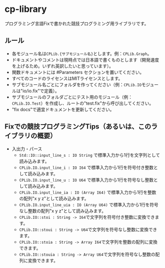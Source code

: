 # cp-library

プログラミング言語Fixで書かれた競技プログラミング用ライブラリです。
    
## ルール

* 各モジュール名は`CPLib.{サブモジュール名}`とします。例：`CPLib.Graph`。
* ドキュメントやコメントは現時点では日本語で書くものとします（開発速度を上げるため。いずれ英訳したいと思っています）。
* 関数ドキュメントには #Parameters セクションを置いてください。
* すべてのコードのライセンスはMITライセンスとします。
* サブモジュール名ごとにフォルダを作ってください（例：`CPLib.IO`モジュールは"io/io.fix"で定義）。
* サブモジュールのフォルダごとにテスト用のモジュール（例：`CPLib.IO.Test`）を作成し、ルートの"test.fix"から呼び出してください。
* "fix docs"で適宜ドキュメントを更新してください。

## Fixでの競技プログラミングTips（あるいは、このライブラリの概要）

* 入出力・パース
  * `Std::IO::input_line_s : IO String` で標準入力から1行を文字列として読み込みます。
  * `CPLib.IO.input_line_i : IO I64` で標準入力から1行を符号付き整数として読み込みます。
  * `CPLib.IO.input_line_u : IO U64` で標準入力から1行を符号なし整数として読み込みます。
  * `CPLib.IO.input_line_ia : IO (Array I64)` で標準入力から1行を整数の配列"x y z"として読み込みます。
  * `CPLib.IO.input_line_uia : IO (Array U64)` で標準入力から1行を符号なし整数の配列"x y z"として読み込みます。
  * `CPLib.IO::stoi : String -> I64`で文字列を符号付き整数に変換できます。
  * `CPLib.IO::stoui : String -> U64`で文字列を符号なし整数に変換できます。
  * `CPLib.IO::stoia : String -> Array I64`で文字列を整数の配列に変換できます。
  * `CPLib.IO::stouia : String -> Array U64`で文字列を符号なし整数の配列に変換できます。